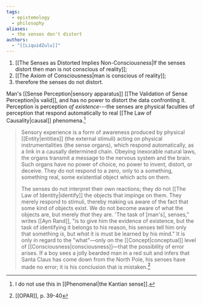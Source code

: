 ```yaml
---
tags:
  - epistemology
  - philosophy
aliases:
  - the senses don't distort
authors:
  - "[[LiquidZulu]]"
---
```

1. [[The Senses as Distorted Implies Non-Consciousness|If the senses distort then man is not conscious of reality]];
2. [[The Axiom of Consciousness|man is conscious of reality]];
3. therefore the senses do not distort.

Man's [[Sense Perception|sensory apparatus]] [[The Validation of Sense Perception|is valid]], and has no power to distort the data confronting it. Perception is perception *of existence*---the senses are physical faculties of perception that respond automatically to real [[The Law of Causality|causal]] phenomena.[^1]

>Sensory experience is a form of awareness produced by physical [[Entity|entities]] (the external stimuli) acting on physical instrumentalities (the sense organs), which respond automatically, as a link in a causally determined chain. Obeying inexorable natural laws, the organs transmit a message to the nervous system and the brain. Such organs have no power of choice, no power to invent, distort, or deceive. They do not respond to a zero, only to a something, something real, some existential object which acts on them.
>
>The senses do not interpret their own reactions; they do not [[The Law of Identity|identify]] the objects that impinge on them. They merely respond to stimuli, thereby making us aware of the fact that some kind of objects exist. We do not become aware of what the objects are, but merely *that* they are. 'The task of \[man's], senses," writes [[Ayn Rand]], "is to give him the evidence of existence, but the task of identifying it belongs to his reason, his senses tell him only that something *is*, but *what* it is must be learned by his mind." It is only in regard to the "what"—only on the [[Concept|conceptual]] level of [[Consciousness|consciousness]]—that the possibility of error arises. If a boy sees a jolly bearded man in a red suit and infers that Santa Claus has come down from the North Pole, his senses have made no error; it is his conclusion that is mistaken.[^2]

[^1]: I do not use this in [[Phenomenal|the Kantian sense]].
[^2]: [[OPAR]], p. 39-40